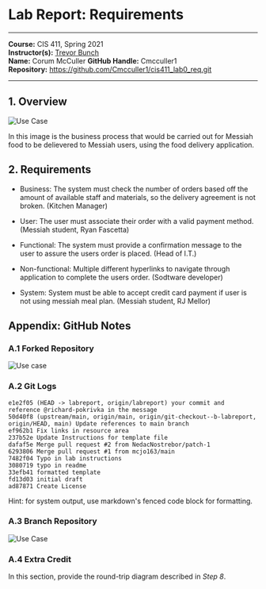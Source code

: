 # Lab Report: Requirements
___
**Course:** CIS 411, Spring 2021  
**Instructor(s):** [Trevor Bunch](https://github.com/trevordbunch)  
**Name:** Corum McCuller 
**GitHub Handle:** Cmcculler1  
**Repository:** https://github.com/Cmcculler1/cis411_lab0_req.git 
___

## 1. Overview



![Use Case](https://docs.google.com/drawings/d/e/2PACX-1vQ3LX-ntncsVKXqaj7ZQp6_v5FyNy4OlMff-_D74jFk918veTlx7LbVW44H-6lP70fWWRXXNuB2wJdE/pub?w=1323&h=721)  

In this image is the business process that would be carried out for Messiah food to be delievered to Messiah users, using the food delivery application.




## 2. Requirements
- Business: The system must check the number of orders based off the amount of available staff and materials, so the delivery agreement is not broken. (Kitchen Manager)

- User: The user must associate their order with a valid payment method. (Messiah student, Ryan Fascetta)

- Functional: The system must provide a confirmation message to the user to assure the users order is placed. (Head of I.T.)

- Non-functional: Multiple different hyperlinks to navigate through application to complete the users order. (Sodtware developer)

- System:  System must be able to accept credit card payment if user is not using messiah meal plan. (Messiah student, RJ Mellor) 






## Appendix: GitHub Notes

### A.1 Forked Repository
![Use case](https://docs.google.com/drawings/d/e/2PACX-1vSM21E6IrcEBCWQBCfFdIY3Kngd1a9Srk5YV8zVTyjsLpU3m6K3nM52SNMRf-j82rlTAui6_qznN01q/pub?w=1487&h=691)

### A.2 Git Logs
~~~
e1e2f05 (HEAD -> labreport, origin/labreport) your commit and reference @richard-pokrivka in the message
50d40f8 (upstream/main, origin/main, origin/git-checkout--b-labreport, origin/HEAD, main) Update references to main branch
ef962b1 Fix links in resource area
237b52e Update Instructions for template file
dafaf5e Merge pull request #2 from NedacNostrebor/patch-1
6293806 Merge pull request #1 from mcjo163/main
7482f04 Typo in lab instructions
3080719 typo in readme
33efb41 formatted template
fd13d03 initial draft
ad87871 Create License
~~~
Hint: for system output, use markdown's fenced code block for formatting.

### A.3 Branch Repository

![Use Case](https://docs.google.com/drawings/d/e/2PACX-1vRT24NLXNBIcqE1fx8q2Rf9vJ5pApJuzQUMN9QEUOVW30sqHFKttLaogthnjiatSFidMJPrua5buK1e/pub?w=960&h=720)

### A.4 Extra Credit
In this section, provide the round-trip diagram described in *Step 8*.